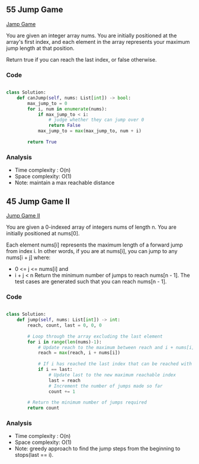 ## 55 Jump Game
[Jamp Game](https://leetcode.com/problems/jump-game)

You are given an integer array nums. You are initially positioned at the array's first index, and each element in the array represents your maximum jump length at that position.

Return true if you can reach the last index, or false otherwise.

### Code
```python

class Solution:
    def canJump(self, nums: List[int]) -> bool:
        max_jump_to = 0
        for i, num in enumerate(nums):
            if max_jump_to < i:
                # judge whether they can jump over 0
                return False
            max_jump_to = max(max_jump_to, num + i)
            
        return True
```
### Analysis
- Time complexity : O(n)
- Space complexity: O(1)
- Note: maintain a max reachable distance

## 45 Jump Game II
[Jump Game II](https://leetcode.com/problems/jump-game-ii/)

You are given a 0-indexed array of integers nums of length n. You are initially positioned at nums[0].

Each element nums[i] represents the maximum length of a forward jump from index i. In other words, if you are at nums[i], you can jump to any nums[i + j] where:

- 0 <= j <= nums[i] and
- i + j < n
Return the minimum number of jumps to reach nums[n - 1]. The test cases are generated such that you can reach nums[n - 1].

### Code
```python

class Solution:
    def jump(self, nums: List[int]) -> int:
        reach, count, last = 0, 0, 0
        
        # Loop through the array excluding the last element
        for i in range(len(nums)-1):    
            # Update reach to the maximum between reach and i + nums[i]
            reach = max(reach, i + nums[i])
        
            # If i has reached the last index that can be reached with the current number of jumps
            if i == last:
                # Update last to the new maximum reachable index
                last = reach
                # Increment the number of jumps made so far
                count += 1
        
        # Return the minimum number of jumps required
        return count

```
### Analysis
- Time complexity : O(n)
- Space complexity: O(1)
- Note: greedy approach to find the jump steps from the beginning to stops(last == i).
